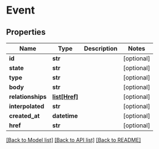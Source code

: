 # Event


## Properties
Name | Type | Description | Notes
------------ | ------------- | ------------- | -------------
**id** | **str** |  | [optional] 
**state** | **str** |  | [optional] 
**type** | **str** |  | [optional] 
**body** | **str** |  | [optional] 
**relationships** | [**list[Href]**](Href.md) |  | [optional] 
**interpolated** | **str** |  | [optional] 
**created_at** | **datetime** |  | [optional] 
**href** | **str** |  | [optional] 

[[Back to Model list]](../README.md#documentation-for-models) [[Back to API list]](../README.md#documentation-for-api-endpoints) [[Back to README]](../README.md)


